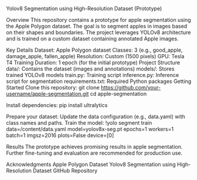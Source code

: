 Yolov8 Segmentation using High-Resolution Dataset (Prototype)

Overview
This repository contains a prototype for apple segmentation using the Apple Polygon dataset. The goal is to segment apples in images based on their shapes and boundaries. The project leverages YOLOv8 architecture and is trained on a custom dataset containing annotated Apple images.

Key Details
Dataset: Apple Polygon dataset
Classes: 3 (e.g., good_apple, damage_apple, fallen_apple)
Resolution: Custom (1500 pixels)
GPU: Tesla T4
Training Duration: 1 epoch (for the initial prototype)
Project Structure
data/: Contains the dataset (images and annotations)
models/: Stores trained YOLOv8 models
train.py: Training script
inference.py: Inference script for segmentation
requirements.txt: Required Python packages
Getting Started
Clone this repository:
git clone https://github.com/your-username/apple-segmentation.git
cd apple-segmentation

Install dependencies:
pip install ultralytics

Prepare your dataset:
Update the data configuration (e.g., data.yaml) with class names and paths.
Train the model:
!yolo segment train data=/content/data.yaml model=yolov8x-seg.pt epochs=1 workers=1 batch=1 imgsz=2016 plots=False device=[0]

Results
The prototype achieves promising results in apple segmentation. Further fine-tuning and evaluation are recommended for production use.

Acknowledgments
Apple Polygon Dataset
Yolov8 Segmentation using High-Resolution Dataset GitHub Repository

